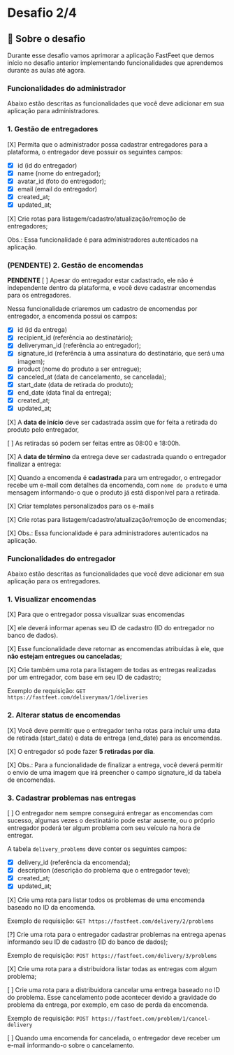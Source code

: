 # Desafio 2/4

## :rocket: Sobre o desafio

Durante esse desafio vamos aprimorar a aplicação FastFeet que demos início no desafio anterior implementando funcionalidades que aprendemos durante as aulas até agora.

### **Funcionalidades do administrador**

Abaixo estão descritas as funcionalidades que você deve adicionar em sua aplicação para administradores.

### **1. Gestão de entregadores**

[X] Permita que o administrador possa cadastrar entregadores para a plataforma, o entregador deve possuir os seguintes campos:

- [X] id (id do entregador)
- [X] name (nome do entregador);
- [X] avatar_id (foto do entregador);
- [X] email (email do entregador)
- [X] created_at;
- [X] updated_at;

[X] Crie rotas para listagem/cadastro/atualização/remoção de entregadores;

Obs.: Essa funcionalidade é para administradores autenticados na aplicação.

### (PENDENTE) **2. Gestão de encomendas**

**PENDENTE**
[ ] Apesar do entregador estar cadastrado, ele não é independente dentro da plataforma, e você deve cadastrar encomendas para os entregadores.

Nessa funcionalidade criaremos um cadastro de encomendas por entregador, a encomenda possui os campos:

- [X] id (id da entrega)
- [X] recipient_id (referência ao destinatário);
- [X] deliveryman_id (referência ao entregador);
- [X] signature_id (referência à uma assinatura do destinatário, que será uma imagem);
- [X] product (nome do produto a ser entregue);
- [X] canceled_at (data de cancelamento, se cancelada);
- [X] start_date (data de retirada do produto);
- [X] end_date (data final da entrega);
- [X] created_at;
- [X] updated_at;

[X] A **data de início** deve ser cadastrada assim que for feita a retirada do produto pelo entregador,

[ ] As retiradas só podem ser feitas entre as 08:00 e 18:00h.

[X] A **data de término** da entrega deve ser cadastrada quando o entregador finalizar a entrega:

[X] Quando a encomenda é **cadastrada** para um entregador, o entregador recebe um e-mail com detalhes da encomenda, com `nome do produto` e uma mensagem informando-o que o produto já está disponível para a retirada.

[X] Criar templates personalizados para os e-mails

[X] Crie rotas para listagem/cadastro/atualização/remoção de encomendas;

[X] Obs.: Essa funcionalidade é para administradores autenticados na aplicação.

### **Funcionalidades do entregador**

Abaixo estão descritas as funcionalidades que você deve adicionar em sua aplicação para os entregadores.

### **1. Visualizar encomendas**

[X] Para que o entregador possa visualizar suas encomendas

[X] ele deverá informar apenas seu ID de cadastro (ID do entregador no banco de dados).

[X] Esse funcionalidade deve retornar as encomendas atribuidas à ele, que **não estejam entregues ou canceladas**;

[X] Crie também uma rota para listagem de todas as entregas realizadas por um entregador, com base em seu ID de cadastro;

Exemplo de requisição: `GET https://fastfeet.com/deliveryman/1/deliveries`

### 2. Alterar status de encomendas

[X] Você deve permitir que o entregador tenha rotas para incluir uma data de retirada (start_date) e data de entrega (end_date) para as encomendas.

[X] O entregador só pode fazer **5 retiradas por dia**.

[X] Obs.: Para a funcionalidade de finalizar a entrega, você deverá permitir o envio de uma imagem que irá preencher o campo signature_id da tabela de encomendas.

### 3. Cadastrar problemas nas entregas

[ ] O entregador nem sempre conseguirá entregar as encomendas com sucesso, algumas vezes o destinatário pode estar ausente, ou o próprio entregador poderá ter algum problema com seu veículo na hora de entregar.

A tabela `delivery_problems` deve conter os seguintes campos:

- [X] delivery_id (referência da encomenda);
- [X] description (descrição do problema que o entregador teve);
- [X] created_at;
- [X] updated_at;

[X] Crie uma rota para listar todos os problemas de uma encomenda baseado no ID da encomenda.

Exemplo de requisição: `GET https://fastfeet.com/delivery/2/problems`

[?] Crie uma rota para o entregador cadastrar problemas na entrega apenas informando seu ID de cadastro (ID do banco de dados);

Exemplo de requisição: `POST https://fastfeet.com/delivery/3/problems`

[X] Crie uma rota para a distribuidora listar todas as entregas com algum problema;

[ ] Crie uma rota para a distribuidora cancelar uma entrega baseado no ID do problema. Esse cancelamento pode acontecer devido a gravidade do problema da entrega, por exemplo, em caso de perda da encomenda.

Exemplo de requisição: `POST https://fastfeet.com/problem/1/cancel-delivery`

[ ] Quando uma encomenda for cancelada, o entregador deve receber um e-mail informando-o sobre o cancelamento.
